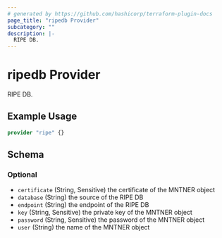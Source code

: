 ```yaml
---
# generated by https://github.com/hashicorp/terraform-plugin-docs
page_title: "ripedb Provider"
subcategory: ""
description: |-
  RIPE DB.
---
```


# ripedb Provider

RIPE DB.

## Example Usage

```terraform
provider "ripe" {}
```

<!-- schema generated by tfplugindocs -->
## Schema

### Optional

- `certificate` (String, Sensitive) the certificate of the MNTNER object
- `database` (String) the source of the RIPE DB
- `endpoint` (String) the endpoint of the RIPE DB
- `key` (String, Sensitive) the private key of the MNTNER object
- `password` (String, Sensitive) the password of the MNTNER object
- `user` (String) the name of the MNTNER object
